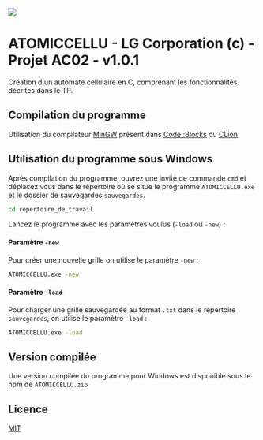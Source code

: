 [![](https://img.shields.io/github/license/MCDoors/AC02_TP_Automate_Cellulaire.svg)](https://github.com/MCDoors/AC02_TP_Automate_Cellulaire/blob/master/LICENSE)

# ATOMICCELLU - LG Corporation (c) - Projet AC02 - v1.0.1

Création d'un automate cellulaire en C, comprenant les fonctionnalités décrites dans le TP.

## Compilation du programme

Utilisation du compilateur [MinGW](http://mingw.org/) présent dans [Code::Blocks](http://www.codeblocks.org/) ou [CLion](https://www.jetbrains.com/clion/)

## Utilisation du programme sous Windows

Après compilation du programme, ouvrez une invite de commande `cmd` et déplacez vous dans le répertoire où se situe le programme `ATOMICCELLU.exe` et le dossier de sauvegardes `sauvegardes`.

```bat
cd repertoire_de_travail
```
Lancez le programme avec les paramètres voulus (`-load` ou `-new`) :

#### Paramètre `-new`
Pour créer une nouvelle grille on utilise le paramètre `-new` :

```bat
ATOMICCELLU.exe -new
```

#### Paramètre `-load`
Pour charger une grille sauvegardée au format `.txt` dans le répertoire `sauvegardes`, on utilise le paramètre `-load` :

```bat
ATOMICCELLU.exe -load
```

## Version compilée

Une version compilée du programme pour Windows est disponible sous le nom de `ATOMICCELLU.zip`

## Licence

[MIT](https://github.com/MCDoors/AC02_TP_Automate_Cellulaire/blob/master/LICENSE)
